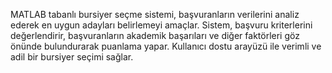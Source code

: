 MATLAB tabanlı bursiyer seçme sistemi, başvuranların verilerini analiz ederek en uygun adayları belirlemeyi amaçlar. Sistem, başvuru kriterlerini değerlendirir, başvuranların akademik başarıları ve diğer faktörleri göz önünde bulundurarak puanlama yapar. Kullanıcı dostu arayüzü ile verimli ve adil bir bursiyer seçimi sağlar.

